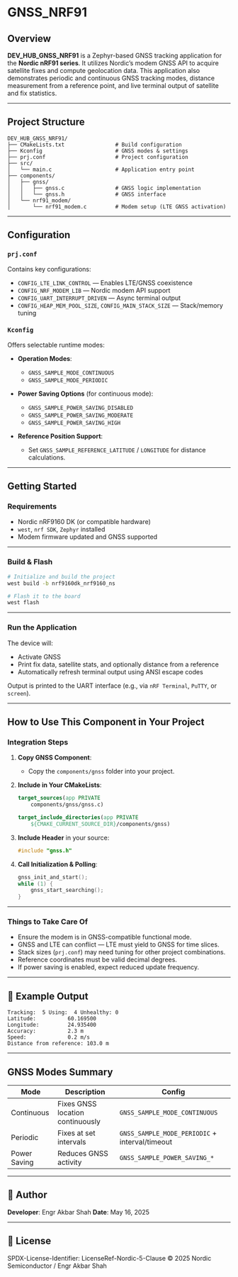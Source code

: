 # GNSS_NRF91

## Overview

**DEV_HUB_GNSS_NRF91** is a Zephyr-based GNSS tracking application for the **Nordic nRF91 series**. It utilizes Nordic’s modem GNSS API to acquire satellite fixes and compute geolocation data. This application also demonstrates periodic and continuous GNSS tracking modes, distance measurement from a reference point, and live terminal output of satellite and fix statistics.

---

## Project Structure

```plaintext
DEV_HUB_GNSS_NRF91/
├── CMakeLists.txt                # Build configuration
├── Kconfig                       # GNSS modes & settings
├── prj.conf                      # Project configuration
├── src/
│   └── main.c                    # Application entry point
├── components/
│   ├── gnss/
│   │   ├── gnss.c                # GNSS logic implementation
│   │   └── gnss.h                # GNSS interface
│   └── nrf91_modem/
│       └── nrf91_modem.c         # Modem setup (LTE GNSS activation)
````

---

## Configuration

### `prj.conf`

Contains key configurations:

* `CONFIG_LTE_LINK_CONTROL` — Enables LTE/GNSS coexistence
* `CONFIG_NRF_MODEM_LIB` — Nordic modem API support
* `CONFIG_UART_INTERRUPT_DRIVEN` — Async terminal output
* `CONFIG_HEAP_MEM_POOL_SIZE`, `CONFIG_MAIN_STACK_SIZE` — Stack/memory tuning

### `Kconfig`

Offers selectable runtime modes:

* **Operation Modes**:

  * `GNSS_SAMPLE_MODE_CONTINUOUS`
  * `GNSS_SAMPLE_MODE_PERIODIC`
* **Power Saving Options** (for continuous mode):

  * `GNSS_SAMPLE_POWER_SAVING_DISABLED`
  * `GNSS_SAMPLE_POWER_SAVING_MODERATE`
  * `GNSS_SAMPLE_POWER_SAVING_HIGH`
* **Reference Position Support**:

  * Set `GNSS_SAMPLE_REFERENCE_LATITUDE` / `LONGITUDE` for distance calculations.

---

## Getting Started

### Requirements

* Nordic nRF9160 DK (or compatible hardware)
* `west`, `nrf SDK`, `Zephyr` installed
* Modem firmware updated and GNSS supported

---

### Build & Flash

```bash
# Initialize and build the project
west build -b nrf9160dk_nrf9160_ns

# Flash it to the board
west flash
```

---

### Run the Application

The device will:

* Activate GNSS
* Print fix data, satellite stats, and optionally distance from a reference
* Automatically refresh terminal output using ANSI escape codes

Output is printed to the UART interface (e.g., via `nRF Terminal`, `PuTTY`, or `screen`).

---

## How to Use This Component in Your Project

### Integration Steps

1. **Copy GNSS Component**:

   * Copy the `components/gnss` folder into your project.
2. **Include in Your CMakeLists**:

   ```cmake
   target_sources(app PRIVATE
       components/gnss/gnss.c)

   target_include_directories(app PRIVATE
       ${CMAKE_CURRENT_SOURCE_DIR}/components/gnss)
   ```
3. **Include Header** in your source:

   ```c
   #include "gnss.h"
   ```
4. **Call Initialization & Polling**:

   ```c
   gnss_init_and_start();
   while (1) {
       gnss_start_searching();
   }
   ```

---

### Things to Take Care Of

* Ensure the modem is in GNSS-compatible functional mode.
* GNSS and LTE can conflict — LTE must yield to GNSS for time slices.
* Stack sizes (`prj.conf`) may need tuning for other project combinations.
* Reference coordinates must be valid decimal degrees.
* If power saving is enabled, expect reduced update frequency.

---

## 🧪 Example Output

```text
Tracking:  5 Using:  4 Unhealthy: 0
Latitude:          60.169500
Longitude:         24.935400
Accuracy:          2.3 m
Speed:             0.2 m/s
Distance from reference: 103.0 m
```

---

## GNSS Modes Summary

| Mode         | Description                      | Config                                         |
| ------------ | -------------------------------- | ---------------------------------------------- |
| Continuous   | Fixes GNSS location continuously | `GNSS_SAMPLE_MODE_CONTINUOUS`                  |
| Periodic     | Fixes at set intervals           | `GNSS_SAMPLE_MODE_PERIODIC` + interval/timeout |
| Power Saving | Reduces GNSS activity            | `GNSS_SAMPLE_POWER_SAVING_*`                   |

---

## 👤 Author

**Developer**: Engr Akbar Shah
**Date**: May 16, 2025

---

## 📄 License

SPDX-License-Identifier: LicenseRef-Nordic-5-Clause
© 2025 Nordic Semiconductor / Engr Akbar Shah
